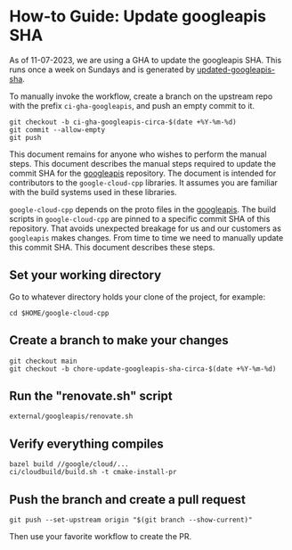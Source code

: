 # How-to Guide: Update googleapis SHA

As of 11-07-2023, we are using a GHA to update the googleapis SHA. This runs
once a week on Sundays and is generated by
[updated-googleapis-sha](updated-googleapis-sha).

To manually invoke the workflow, create a branch on the upstream repo with the
prefix `ci-gha-googleapis`, and push an empty commit to it.

```shell
git checkout -b ci-gha-googleapis-circa-$(date +%Y-%m-%d)
git commit --allow-empty
git push
```

This document remains for anyone who wishes to perform the manual steps. This
document describes the manual steps required to update the commit SHA for the
[googleapis][googleapis-repo] repository. The document is intended for
contributors to the `google-cloud-cpp` libraries. It assumes you are familiar
with the build systems used in these libraries.

`google-cloud-cpp` depends on the proto files in the
[googleapis][googleapis-repo]. The build scripts in `google-cloud-cpp` are
pinned to a specific commit SHA of this repository. That avoids unexpected
breakage for us and our customers as `googleapis` makes changes. From time to
time we need to manually update this commit SHA. This document describes these
steps.

## Set your working directory

Go to whatever directory holds your clone of the project, for example:

```shell
cd $HOME/google-cloud-cpp
```

## Create a branch to make your changes

```shell
git checkout main
git checkout -b chore-update-googleapis-sha-circa-$(date +%Y-%m-%d)
```

## Run the "renovate.sh" script

```shell
external/googleapis/renovate.sh
```

## Verify everything compiles

```shell
bazel build //google/cloud/...
ci/cloudbuild/build.sh -t cmake-install-pr
```

## Push the branch and create a pull request

```shell
git push --set-upstream origin "$(git branch --show-current)"
```

Then use your favorite workflow to create the PR.

[googleapis-repo]: https://github.com/googleapis/googleapis.git
